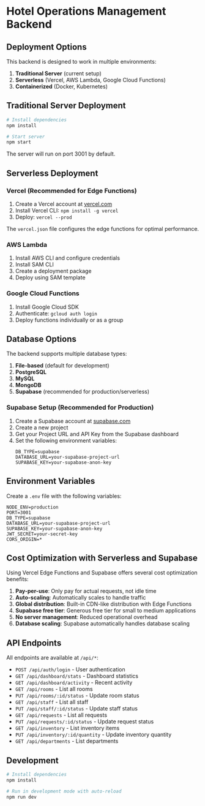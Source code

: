 # Hotel Operations Management Backend

## Deployment Options

This backend is designed to work in multiple environments:

1. **Traditional Server** (current setup)
2. **Serverless** (Vercel, AWS Lambda, Google Cloud Functions)
3. **Containerized** (Docker, Kubernetes)

## Traditional Server Deployment

```bash
# Install dependencies
npm install

# Start server
npm start
```

The server will run on port 3001 by default.

## Serverless Deployment

### Vercel (Recommended for Edge Functions)

1. Create a Vercel account at [vercel.com](https://vercel.com)
2. Install Vercel CLI: `npm install -g vercel`
3. Deploy: `vercel --prod`

The `vercel.json` file configures the edge functions for optimal performance.

### AWS Lambda

1. Install AWS CLI and configure credentials
2. Install SAM CLI
3. Create a deployment package
4. Deploy using SAM template

### Google Cloud Functions

1. Install Google Cloud SDK
2. Authenticate: `gcloud auth login`
3. Deploy functions individually or as a group

## Database Options

The backend supports multiple database types:

1. **File-based** (default for development)
2. **PostgreSQL**
3. **MySQL**
4. **MongoDB**
5. **Supabase** (recommended for production/serverless)

### Supabase Setup (Recommended for Production)

1. Create a Supabase account at [supabase.com](https://supabase.com)
2. Create a new project
3. Get your Project URL and API Key from the Supabase dashboard
4. Set the following environment variables:
   ```
   DB_TYPE=supabase
   DATABASE_URL=your-supabase-project-url
   SUPABASE_KEY=your-supabase-anon-key
   ```

## Environment Variables

Create a `.env` file with the following variables:

```
NODE_ENV=production
PORT=3001
DB_TYPE=supabase
DATABASE_URL=your-supabase-project-url
SUPABASE_KEY=your-supabase-anon-key
JWT_SECRET=your-secret-key
CORS_ORIGIN=*
```

## Cost Optimization with Serverless and Supabase

Using Vercel Edge Functions and Supabase offers several cost optimization benefits:

1. **Pay-per-use**: Only pay for actual requests, not idle time
2. **Auto-scaling**: Automatically scales to handle traffic
3. **Global distribution**: Built-in CDN-like distribution with Edge Functions
4. **Supabase free tier**: Generous free tier for small to medium applications
5. **No server management**: Reduced operational overhead
6. **Database scaling**: Supabase automatically handles database scaling

## API Endpoints

All endpoints are available at `/api/*`:

- `POST /api/auth/login` - User authentication
- `GET /api/dashboard/stats` - Dashboard statistics
- `GET /api/dashboard/activity` - Recent activity
- `GET /api/rooms` - List all rooms
- `PUT /api/rooms/:id/status` - Update room status
- `GET /api/staff` - List all staff
- `PUT /api/staff/:id/status` - Update staff status
- `GET /api/requests` - List all requests
- `PUT /api/requests/:id/status` - Update request status
- `GET /api/inventory` - List inventory items
- `PUT /api/inventory/:id/quantity` - Update inventory quantity
- `GET /api/departments` - List departments

## Development

```bash
# Install dependencies
npm install

# Run in development mode with auto-reload
npm run dev
```